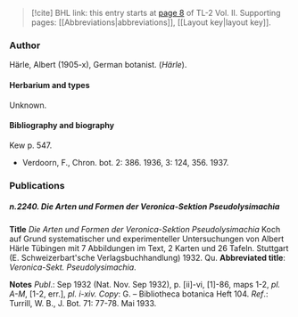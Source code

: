 > [!cite] BHL link: this entry starts at [page 8](https://www.biodiversitylibrary.org/item/103253#page/34/mode/1up) of TL-2 Vol. II.
> Supporting pages: [[Abbreviations|abbreviations]], [[Layout key|layout key]].

### Author

Härle, Albert (1905-x), German botanist. (*Härle*).

#### Herbarium and types

Unknown.

#### Bibliography and biography

Kew p. 547.
- Verdoorn, F., Chron. bot. 2: 386. 1936, 3: 124, 356. 1937.

### Publications

##### n.2240. Die Arten und Formen der Veronica-Sektion Pseudolysimachia

**Title**
*Die Arten und Formen der Veronica-Sektion Pseudolysimachia* Koch auf Grund systematischer und experimenteller Untersuchungen von Albert Härle Tübingen mit 7 Abbildungen im Text, 2 Karten und 26 Tafeln. Stuttgart (E. Schweizerbart'sche Verlagsbuchhandlung) 1932. Qu.
**Abbreviated title**: *Veronica-Sekt. Pseudolysimachia*.

**Notes**
*Publ*.: Sep 1932 (Nat. Nov. Sep 1932), p. \[ii\]-vi, \[1\]-86, maps 1-2, *pl. A-M*, \[1-2, err.\], *pl. i-xiv.*
*Copy*: G. – Bibliotheca botanica Heft 104.
*Ref*.: Turrill, W. B., J. Bot. 71: 77-78. Mai 1933.


